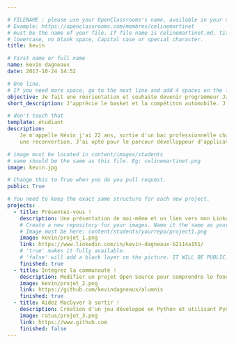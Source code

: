 ```yaml
---

# FILENAME : please use your OpenClassrooms's name, available in your url.
# Example: https://openclassrooms.com/membres/celinemartinet
# must be the name of your file. If file name is celinemartinet.md, title is celinemartinet.
# lowercase, no blank space, Capital case or special character.
title: kevin

# First name or full name
name: kevin dagneaux
date: 2017-10-24 14:52

# One line.
# If you need more space, go to the next line and add 4 spaces on the left, as in 'description'.
objective: Je fait une réorientation et souhaite devenir programmeur Java
short_description: J'apprécie le basket et la compétiton automobile. J'apprends le Java pour en faire mon futur métier.

# don't touch that
template: étudiant
description:
    Je m'appelle Kévin j'ai 22 ans, sortie d'un bac professionnelle chaudronnier soudeur je ne me plaisait pas dans ce domaine               d'activité et j'ai choisi d'entamer 
    une reconvertion. J'ai opté pour le parcour dévelloppeur d'application Java spé Java EE qui est un language qui me plait.

# image must be located in content/images/students
# name should be the same as this file. Eg: celinemartinet.png
image: kevin.jpg

# Change this to True when you do you pull request.
public: True

# You need to keep the exact same structure for each new project.
projects:
  - title: Présentez-vous !
    description: Une présentation de moi-même et un lien vers mon LinkedIn.
    # Create a new repository for your images. Name it the same as your nickname and profile picture.
    # Image must be here: content/students/yourrepo/project1.png
    image: kevin/projet_1.png
    link: https://www.linkedin.com/in/kevin-dagneaux-b2114a151/
    # 'true' makes it fully available.
    # 'false' will add a black layer on the picture. IT WILL BE PUBLIC!
    finished: true
  - title: Intégrez la communauté !
    description: Modifier un projet Open Source pour comprendre le fonctionnement de Git, de Github et des pull requests. 
    image: kevin/projet_2.png
    link: https://github.com/kevindagneaux/alumnis
    finished: true
  - title: Aidez MacGyver à sortir !
    description: Création d’un jeu développé en Python et utilisant PyGame.
    image: ratus/projet_3.png
    link: https://www.github.com
    finished: false
---
```

